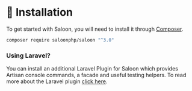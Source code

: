 # 👋 Installation

To get started with Saloon, you will need to install it through [Composer](https://getcomposer.org/).&#x20;

```bash
composer require saloonphp/saloon "^3.0"
```

### Using Laravel?

You can install an additional Laravel Plugin for Saloon which provides Artisan console commands, a facade and useful testing helpers. To read more about the Laravel plugin [click here](../installable-plugins/laravel-integration.md).
